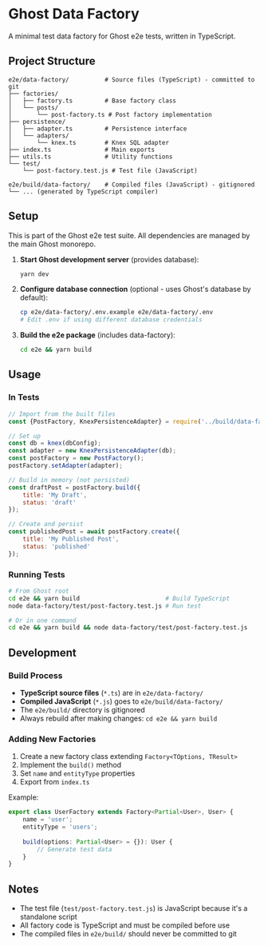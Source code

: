 # Ghost Data Factory

A minimal test data factory for Ghost e2e tests, written in TypeScript.

## Project Structure

```
e2e/data-factory/          # Source files (TypeScript) - committed to git
├── factories/
│   ├── factory.ts         # Base factory class
│   └── posts/
│       └── post-factory.ts # Post factory implementation
├── persistence/
│   ├── adapter.ts         # Persistence interface
│   └── adapters/
│       └── knex.ts        # Knex SQL adapter
├── index.ts               # Main exports
├── utils.ts               # Utility functions
└── test/
    └── post-factory.test.js # Test file (JavaScript)

e2e/build/data-factory/    # Compiled files (JavaScript) - gitignored
└── ... (generated by TypeScript compiler)
```

## Setup

This is part of the Ghost e2e test suite. All dependencies are managed by the main Ghost monorepo.

1. **Start Ghost development server** (provides database):
   ```bash
   yarn dev
   ```

2. **Configure database connection** (optional - uses Ghost's database by default):
   ```bash
   cp e2e/data-factory/.env.example e2e/data-factory/.env
   # Edit .env if using different database credentials
   ```

3. **Build the e2e package** (includes data-factory):
   ```bash
   cd e2e && yarn build
   ```

## Usage

### In Tests

```javascript
// Import from the built files
const {PostFactory, KnexPersistenceAdapter} = require('../build/data-factory');

// Set up
const db = knex(dbConfig);
const adapter = new KnexPersistenceAdapter(db);
const postFactory = new PostFactory();
postFactory.setAdapter(adapter);

// Build in memory (not persisted)
const draftPost = postFactory.build({
    title: 'My Draft',
    status: 'draft'
});

// Create and persist
const publishedPost = await postFactory.create({
    title: 'My Published Post',
    status: 'published'
});
```

### Running Tests

```bash
# From Ghost root
cd e2e && yarn build                        # Build TypeScript
node data-factory/test/post-factory.test.js # Run test

# Or in one command
cd e2e && yarn build && node data-factory/test/post-factory.test.js
```

## Development

### Build Process

- **TypeScript source files** (`*.ts`) are in `e2e/data-factory/`
- **Compiled JavaScript** (`*.js`) goes to `e2e/build/data-factory/`
- The `e2e/build/` directory is gitignored
- Always rebuild after making changes: `cd e2e && yarn build`

### Adding New Factories

1. Create a new factory class extending `Factory<TOptions, TResult>`
2. Implement the `build()` method
3. Set `name` and `entityType` properties
4. Export from `index.ts`

Example:
```typescript
export class UserFactory extends Factory<Partial<User>, User> {
    name = 'user';
    entityType = 'users';
    
    build(options: Partial<User> = {}): User {
        // Generate test data
    }
}
```

## Notes

- The test file (`test/post-factory.test.js`) is JavaScript because it's a standalone script
- All factory code is TypeScript and must be compiled before use
- The compiled files in `e2e/build/` should never be committed to git